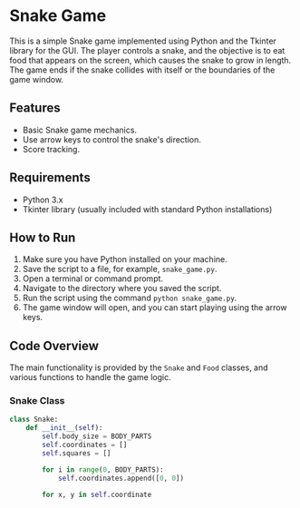 # Snake Game

This is a simple Snake game implemented using Python and the Tkinter library for the GUI. The player controls a snake, and the objective is to eat food that appears on the screen, which causes the snake to grow in length. The game ends if the snake collides with itself or the boundaries of the game window.

## Features

- Basic Snake game mechanics.
- Use arrow keys to control the snake's direction.
- Score tracking.

## Requirements

- Python 3.x
- Tkinter library (usually included with standard Python installations)

## How to Run

1. Make sure you have Python installed on your machine.
2. Save the script to a file, for example, `snake_game.py`.
3. Open a terminal or command prompt.
4. Navigate to the directory where you saved the script.
5. Run the script using the command `python snake_game.py`.
6. The game window will open, and you can start playing using the arrow keys.

## Code Overview

The main functionality is provided by the `Snake` and `Food` classes, and various functions to handle the game logic.

### Snake Class

```python
class Snake:
    def __init__(self):
        self.body_size = BODY_PARTS
        self.coordinates = []
        self.squares = []

        for i in range(0, BODY_PARTS):
            self.coordinates.append([0, 0])

        for x, y in self.coordinate
